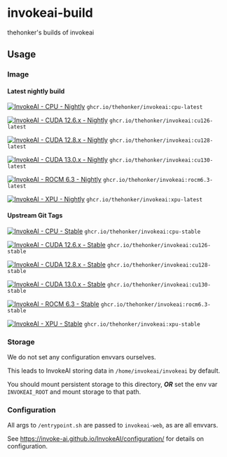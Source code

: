 # invokeai-build

thehonker's builds of invokeai

## Usage

### Image

#### Latest nightly build

[![InvokeAI - CPU - Nightly](https://github.com/thehonker/invokeai-build/actions/workflows/container-image-cpu-nightly.yml/badge.svg)](https://github.com/thehonker/invokeai-build/actions/workflows/container-image-cpu-nightly.yml)
`ghcr.io/thehonker/invokeai:cpu-latest`

[![InvokeAI - CUDA 12.6.x - Nightly](https://github.com/thehonker/invokeai-build/actions/workflows/container-image-cu126-nightly.yml/badge.svg)](https://github.com/thehonker/invokeai-build/actions/workflows/container-image-cu126-nightly.yml)
`ghcr.io/thehonker/invokeai:cu126-latest`

[![InvokeAI - CUDA 12.8.x - Nightly](https://github.com/thehonker/invokeai-build/actions/workflows/container-image-cu128-nightly.yml/badge.svg)](https://github.com/thehonker/invokeai-build/actions/workflows/container-image-cu128-nightly.yml)
`ghcr.io/thehonker/invokeai:cu128-latest`

[![InvokeAI - CUDA 13.0.x - Nightly](https://github.com/thehonker/invokeai-build/actions/workflows/container-image-cu130-nightly.yml/badge.svg)](https://github.com/thehonker/invokeai-build/actions/workflows/container-image-cu130-nightly.yml)
`ghcr.io/thehonker/invokeai:cu130-latest`

[![InvokeAI - ROCM 6.3 - Nightly](https://github.com/thehonker/invokeai-build/actions/workflows/container-image-rocm6.3-nightly.yml/badge.svg)](https://github.com/thehonker/invokeai-build/actions/workflows/container-image-rocm6.3-nightly.yml)
`ghcr.io/thehonker/invokeai:rocm6.3-latest`

[![InvokeAI - XPU - Nightly](https://github.com/thehonker/invokeai-build/actions/workflows/container-image-xpu-nightly.yml/badge.svg)](https://github.com/thehonker/invokeai-build/actions/workflows/container-image-xpu-nightly.yml)
`ghcr.io/thehonker/invokeai:xpu-latest`

#### Upstream Git Tags

[![InvokeAI - CPU - Stable](https://github.com/thehonker/invokeai-build/actions/workflows/container-image-cpu-stable.yml/badge.svg)](https://github.com/thehonker/invokeai-build/actions/workflows/container-image-cpu-stable.yml)
`ghcr.io/thehonker/invokeai:cpu-stable`

[![InvokeAI - CUDA 12.6.x - Stable](https://github.com/thehonker/invokeai-build/actions/workflows/container-image-cu126-stable.yml/badge.svg)](https://github.com/thehonker/invokeai-build/actions/workflows/container-image-cu126-stable.yml)
`ghcr.io/thehonker/invokeai:cu126-stable`

[![InvokeAI - CUDA 12.8.x - Stable](https://github.com/thehonker/invokeai-build/actions/workflows/container-image-cu128-stable.yml/badge.svg)](https://github.com/thehonker/invokeai-build/actions/workflows/container-image-cu128-stable.yml)
`ghcr.io/thehonker/invokeai:cu128-stable`

[![InvokeAI - CUDA 13.0.x - Stable](https://github.com/thehonker/invokeai-build/actions/workflows/container-image-cu130-stable.yml/badge.svg)](https://github.com/thehonker/invokeai-build/actions/workflows/container-image-cu130-stable.yml)
`ghcr.io/thehonker/invokeai:cu130-stable`

[![InvokeAI - ROCM 6.3 - Stable](https://github.com/thehonker/invokeai-build/actions/workflows/container-image-rocm6.3-stable.yml/badge.svg)](https://github.com/thehonker/invokeai-build/actions/workflows/container-image-rocm6.3-stable.yml)
`ghcr.io/thehonker/invokeai:rocm6.3-stable`

[![InvokeAI - XPU - Stable](https://github.com/thehonker/invokeai-build/actions/workflows/container-image-xpu-stable.yml/badge.svg)](https://github.com/thehonker/invokeai-build/actions/workflows/container-image-xpu-stable.yml)
`ghcr.io/thehonker/invokeai:xpu-stable`

### Storage

We do not set any configuration envvars ourselves.

This leads to InvokeAI storing data in `/home/invokeai/invokeai` by default.

You should mount persistent storage to this directory, ***OR*** set the env var `INVOKEAI_ROOT` and mount storage to that path.

### Configuration

All args to `/entrypoint.sh` are passed to `invokeai-web`, as are all envvars.

See <https://invoke-ai.github.io/InvokeAI/configuration/> for details on configuration.
